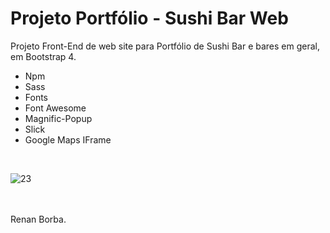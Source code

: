 # Projeto Portfólio - Sushi Bar Web    
Projeto Front-End de web site para Portfólio de Sushi Bar e bares em geral, em Bootstrap 4. 
<ul>
  <li>Npm</li>
  <li>Sass</li>
  <li>Fonts</li>
  <li>Font Awesome</li>
  <li>Magnific-Popup</li>
  <li>Slick</li>
  <li>Google Maps IFrame</li>
</ul>
<br>
 
![23](https://user-images.githubusercontent.com/48495838/54636536-6d744700-4a65-11e9-9062-2127a70fca11.gif)

<br><br>
Renan Borba.

